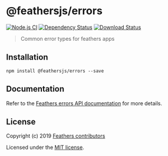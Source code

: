 # @feathersjs/errors

[![Node.js CI](https://github.com/feathersjs/feathers/workflows/Node.js%20CI/badge.svg)](https://github.com/feathersjs/feathers/actions?query=workflow%3A%22Node.js+CI%22)
[![Dependency Status](https://img.shields.io/david/feathersjs/feathers.svg?style=flat-square&path=packages/errors)](https://david-dm.org/feathersjs/feathers?path=packages/errors)
[![Download Status](https://img.shields.io/npm/dm/@feathersjs/errors.svg?style=flat-square)](https://www.npmjs.com/package/@feathersjs/errors)

> Common error types for feathers apps

## Installation

```
npm install @feathersjs/errors --save
```

## Documentation

Refer to the [Feathers errors API documentation](https://docs.feathersjs.com/api/errors.html) for more details.

## License

Copyright (c) 2019 [Feathers contributors](https://github.com/feathersjs/client/graphs/contributors)

Licensed under the [MIT license](LICENSE).
